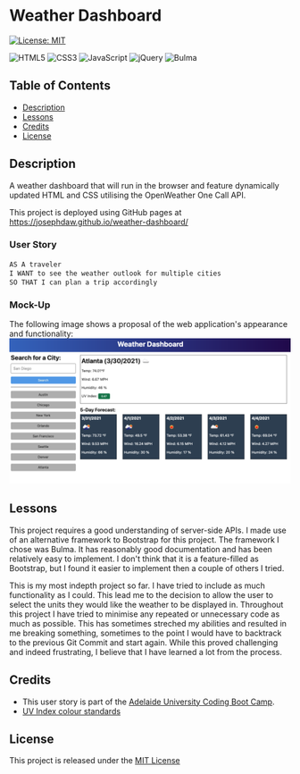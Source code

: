 # Weather Dashboard

[![License: MIT](https://img.shields.io/badge/License-MIT-yellow.svg)](https://opensource.org/licenses/MIT)

![HTML5](https://img.shields.io/badge/html5-%23E34F26.svg?logo=html5&logoColor=white)
![CSS3](https://img.shields.io/badge/css3-%231572B6.svg?&logo=css3&logoColor=white)
![JavaScript](https://img.shields.io/badge/javascript-%23323330.svg?&logo=javascript&logoColor=%23F7DF1E)
![jQuery](https://img.shields.io/badge/jquery-%230769AD.svg?&logo=jquery&logoColor=white)
![Bulma](https://img.shields.io/badge/bulma-01d1b2.svg?&logo=bulma&logoColor=white)

## Table of Contents
- [Description](#description)
- [Lessons](#lessons)
- [Credits](#credits)
- [License](#license)

## Description
A weather dashboard that will run in the browser and feature dynamically updated HTML and CSS utilising the OpenWeather One Call API.

This project is deployed using GitHub pages at https://josephdaw.github.io/weather-dashboard/

### User Story
```
AS A traveler
I WANT to see the weather outlook for multiple cities
SO THAT I can plan a trip accordingly
```
### Mock-Up
The following image shows a proposal of the web application's appearance and functionality:
![The weather app includes a search option, a list of cities, and a five-day forecast and current weather conditions for Atlanta.](assets/img/06-server-side-apis-homework-demo.png)

## Lessons
This project requires a good understanding of server-side APIs. 
I made use of an alternative framework to Bootstrap for this project. The framework I chose was Bulma. It has reasonably good documentation and has been relatively easy to implement. I don't think that it is a feature-filled as Bootstrap, but I found it easier to implement then a couple of others I tried.

This is my most indepth project so far. I have tried to include as much functionality as I could. This lead me to the decision to allow the user to select the units they would like the weather to be displayed in. Throughout this project I have tried to minimise any repeated or unnecessary code as much as possible. This has sometimes streched my abilities and resulted in me breaking something, sometimes to the point I would have to backtrack to the previous Git Commit and start again. While this proved challenging and indeed frustrating, I believe that I have learned a lot from the process.

## Credits
- This user story is part of the [Adelaide University Coding Boot Camp](https://bootcamps.adelaide.edu.au).
- [UV Index colour standards](https://www.who.int/uv/publications/en/UVIclip.pdf)

## License
This project is released under the [MIT License](LICENSE)
